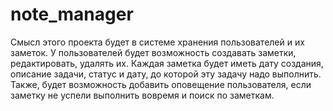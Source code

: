# note_manager
 Смысл этого проекта будет в системе хранения пользователей и их заметок. У пользователей будет возможность создавать заметки, редактировать, удалять их. Каждая заметка будет иметь дату создания, описание задачи, статус и дату, до которой эту задачу надо выполнить. Также, будет возможность добавить оповещение пользователя, если заметку не успели выполнить вовремя и поиск по заметкам.
